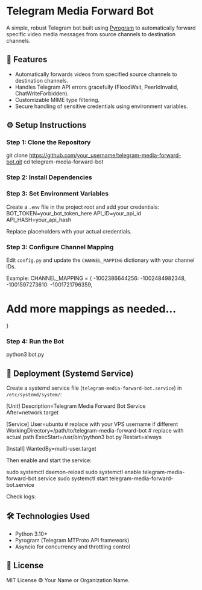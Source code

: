 # Telegram Media Forward Bot

A simple, robust Telegram bot built using [Pyrogram](https://github.com/pyrogram/pyrogram) to automatically forward specific video media messages from source channels to destination channels.

## 🚀 Features

- Automatically forwards videos from specified source channels to destination channels.
- Handles Telegram API errors gracefully (FloodWait, PeerIdInvalid, ChatWriteForbidden).
- Customizable MIME type filtering.
- Secure handling of sensitive credentials using environment variables.

## ⚙️ Setup Instructions

### Step 1: Clone the Repository

git clone https://github.com/your_username/telegram-media-forward-bot.git
cd telegram-media-forward-bot


### Step 2: Install Dependencies


### Step 3: Set Environment Variables

Create a `.env` file in the project root and add your credentials:
BOT_TOKEN=your_bot_token_here
API_ID=your_api_id
API_HASH=your_api_hash


Replace placeholders with your actual credentials.

### Step 3: Configure Channel Mapping

Edit `config.py` and update the `CHANNEL_MAPPING` dictionary with your channel IDs.

Example: 
CHANNEL_MAPPING = {
-1002386644256: -1002484982348,
-1001597273610: -1001721796359,
# Add more mappings as needed...
}


### Step 4: Run the Bot

python3 bot.py



## 🚀 Deployment (Systemd Service)

Create a systemd service file (`telegram-media-forward-bot.service`) in `/etc/systemd/system/`:

[Unit]
Description=Telegram Media Forward Bot Service
After=network.target

[Service]
User=ubuntu # replace with your VPS username if different
WorkingDirectory=/path/to/telegram-media-forward-bot # replace with actual path
ExecStart=/usr/bin/python3 bot.py
Restart=always

[Install]
WantedBy=multi-user.target


Then enable and start the service:

sudo systemctl daemon-reload
sudo systemctl enable telegram-media-forward-bot.service
sudo systemctl start telegram-media-forward-bot.service


Check logs:


## 🛠️ Technologies Used

- Python 3.10+
- Pyrogram (Telegram MTProto API framework)
- Asyncio for concurrency and throttling control

## 📖 License

MIT License © Your Name or Organization Name.








